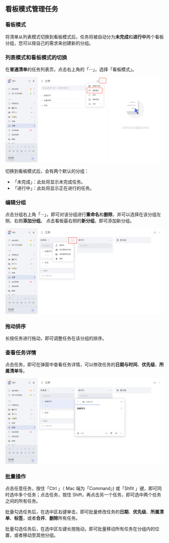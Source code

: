 ## 看板模式管理任务

### 看板模式

将清单从列表模式切换到看板模式后，任务将被自动分为**未完成**和**进行中**两个看板分组，您可以按自己的需求来创建新的分组。

### 列表模式和看板模式的切换

在**普通清单**的任务列表页，点击右上角的「···」，选择「看板模式」。

![](../../images/web/22.png)

切换到看板模式后，会有两个默认的分组：

* 「未完成」：此处将显示未完成任务。
* 「进行中」：此处将显示正在进行的任务。


### 编辑分组

点击分组右上角「···」，即可对该分组进行**重命名**和**删除**，并可以选择在该分组左侧、右侧**添加分组**。
点击看板最右侧的**新分组**，即可添加新分组。

![](../../images/web/23.png)

### 拖动排序

长按任务进行拖动，即可调整任务在该分组的排序。

### 查看任务详情

点击任务，即可在弹窗中查看任务详情，可以修改任务的**日期与时间**、**优先级**、**所属清单**等。

![](../../images/web/24.png)

### 批量操作

点击任意任务，按住「Ctrl 」（ Mac 端为「Command」) 或「Shfit 」键，即可同时选中多个任务；点击任务，按住 Shift，再点击另一个任务，即可选中两个任务之间的所有任务。

批量勾选任务后，在选中区右键单击，即可批量修改任务的**日期**、**优先级**、**所属清单**、**标签**，或者**合并**、**删除**所有任务。

批量勾选任务后，在选中区左键长按拖动，即可批量移动所有任务在分组内的位置，或者移动至其他分组。